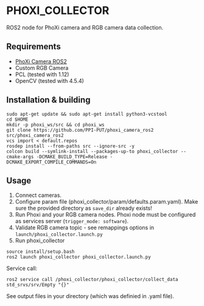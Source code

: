 # PHOXI_COLLECTOR
ROS2 node for PhoXi camera and RGB camera data collection.

## Requirements
* [PhoXi Camera ROS2](https://github.com/PPI-PUT/phoxi_camera_ros2)
* Custom RGB Camera
* PCL (tested with 1.12)
* OpenCV (tested with 4.5.4)

## Installation & building
```
sudo apt-get update && sudo apt-get install python3-vcstool
cd $HOME
mkdir -p phoxi_ws/src && cd phoxi_ws
git clone https://github.com/PPI-PUT/phoxi_camera_ros2 src/phoxi_camera_ros2
vcs import < default.repos
rosdep install --from-paths src --ignore-src -y
colcon build --symlink-install --packages-up-to phoxi_collector --cmake-args -DCMAKE_BUILD_TYPE=Release -DCMAKE_EXPORT_COMPILE_COMMANDS=On
```

## Usage
1. Connect cameras.
2. Configure param file (phoxi_collector/param/defaults.param.yaml). Make sure the provided directory as `save_dir` already exists!
3. Run Phoxi and your RGB camera nodes. Phoxi node must be configured as services server (`trigger_mode: software`).
4. Validate RGB camera topic - see remappings options in `launch/phoxi_collector.launch.py`
5. Run phoxi_collector
```
source install/setup.bash
ros2 launch phoxi_collector phoxi_collector.launch.py
```
Service call:
```
ros2 service call /phoxi_collector/phoxi_collector/collect_data std_srvs/srv/Empty "{}"
```
See output files in your directory (which was definied in .yaml file).
